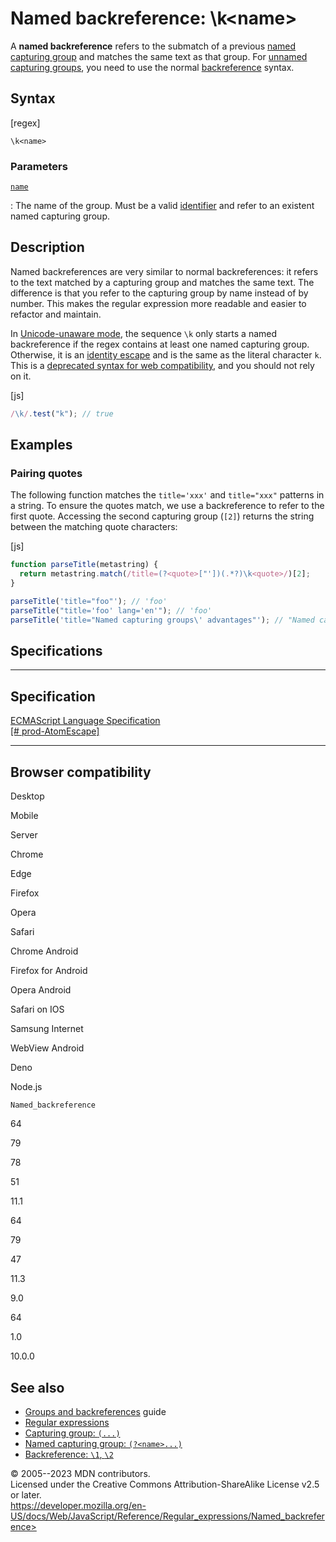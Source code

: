 Named backreference: \\k\<name\>
================================

 
A **named backreference** refers to the submatch of a previous [named
capturing group](named_capturing_group) and matches the same text as
that group. For [unnamed capturing groups](capturing_group), you need to
use the normal [backreference](backreference) syntax.


 
Syntax
------

 
 
 
[regex]


```regex
\k<name>
```




 
### Parameters

 

[`name`](#name)

:   The name of the group. Must be a valid
    [identifier](../lexical_grammar#identifiers) and refer to an
    existent named capturing group.



 
Description
-----------

 
Named backreferences are very similar to normal backreferences: it
refers to the text matched by a capturing group and matches the same
text. The difference is that you refer to the capturing group by name
instead of by number. This makes the regular expression more readable
and easier to refactor and maintain.

In [Unicode-unaware
mode](../global_objects/regexp/unicode#unicode-aware_mode), the sequence
`\k` only starts a named backreference if the regex contains at least
one named capturing group. Otherwise, it is an [identity
escape](character_escape) and is the same as the literal character `k`.
This is a [deprecated syntax for web
compatibility](https://developer.mozilla.org/en-US/docs/Web/JavaScript/Reference/Deprecated_and_obsolete_features#regexp),
and you should not rely on it.

 
 
[js]


```js
/\k/.test("k"); // true
```




 
Examples
--------


 
### Pairing quotes 

 
The following function matches the `title='xxx'` and `title="xxx"`
patterns in a string. To ensure the quotes match, we use a backreference
to refer to the first quote. Accessing the second capturing group
(`[2]`) returns the string between the matching quote characters:

 
 
[js]


```js
function parseTitle(metastring) {
  return metastring.match(/title=(?<quote>["'])(.*?)\k<quote>/)[2];
}

parseTitle('title="foo"'); // 'foo'
parseTitle("title='foo' lang='en'"); // 'foo'
parseTitle('title="Named capturing groups\' advantages"'); // "Named capturing groups' advantages"
```




Specifications
--------------

 
  ---------------------------------------------------------------------------------------------------
  Specification
  ---------------------------------------------------------------------------------------------------
  [ECMAScript Language Specification\
  [\#
  prod-AtomEscape]](https://tc39.es/ecma262/multipage/text-processing.html#prod-AtomEscape)

  ---------------------------------------------------------------------------------------------------


Browser compatibility 
---------------------

 


Desktop

Mobile

Server

Chrome

Edge

Firefox

Opera

Safari

Chrome Android

Firefox for Android

Opera Android

Safari on IOS

Samsung Internet

WebView Android

Deno

Node.js

`Named_backreference`

64

79

78

51

11.1

64

79

47

11.3

9.0

64

1.0

10.0.0

 
See also 
--------

 
-   [Groups and
    backreferences](https://developer.mozilla.org/en-US/docs/Web/JavaScript/Guide/Regular_expressions/Groups_and_backreferences)
    guide
-   [Regular expressions](../regular_expressions)
-   [Capturing group: `(...)`](capturing_group)
-   [Named capturing group: `(?<name>...)`](named_capturing_group)
-   [Backreference: `\1`, `\2`](backreference)



 
© 2005--2023 MDN contributors.\
Licensed under the Creative Commons Attribution-ShareAlike License v2.5
or later.\
https://developer.mozilla.org/en-US/docs/Web/JavaScript/Reference/Regular_expressions/Named_backreference>


